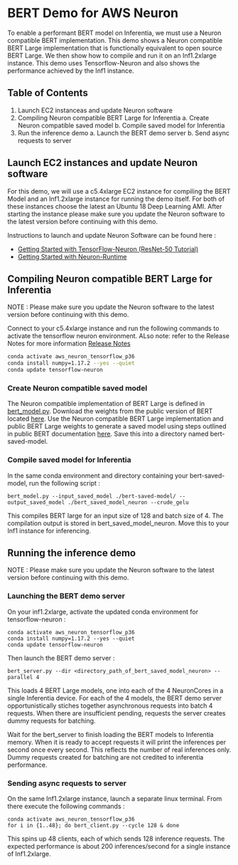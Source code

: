 # BERT Demo for AWS Neuron

To enable a performant BERT model on Inferentia, we must use a Neuron compatible BERT implementation. This demo shows a Neuron compatible BERT Large implementation that is functionally equivalent to open source BERT Large. We then show how to compile and run it on an Inf1.2xlarge instance. This demo uses Tensorflow-Neuron and also shows the performance achieved by the Inf1 instance. 

## Table of Contents

1. Launch EC2 instanceas and update Neuron software
2. Compiling Neuron compatible BERT Large for Inferentia
   a. Create Neuron compatible saved model 
   b. Compile saved model for Inferentia
3. Run the inference demo
   a. Launch the BERT demo server
   b. Send async requests to server

## Launch EC2 instances and update Neuron software

For this demo, we will use a c5.4xlarge EC2 instance for compiling the BERT Model and an Inf1.2xlarge instance for running the demo itself. For both of these instances choose the latest an Ubuntu 18 Deep Learning AMI. After starting the instance please make sure you update the Neuron software to the latest version before continuing with this demo.

Instructions to launch and update Neuron Software can be found here :
* [Getting Started with TensorFlow-Neuron (ResNet-50 Tutorial)](../../../../docs/tensorflow-neuron/tutorial-compile-infer.md)
* [Getting Started with Neuron-Runtime](../../../../docs/neuron-runtime/nrt_start.md)


## Compiling Neuron compatible BERT Large for Inferentia
NOTE : Please make sure you update the Neuron software to the latest version before continuing with this demo.

Connect to your c5.4xlarge instance and run the following commands to activate the tensorflow neuron environment. ALso note: refer to the Release Notes for more information [Release Notes](../../../../release-notes/conda/conda-tensorflow-neuron.md#known-issues-and-limitations-1)

```bash
conda activate aws_neuron_tensorflow_p36
conda install numpy=1.17.2 --yes --quiet
conda update tensorflow-neuron
```

### Create Neuron compatible saved model
The Neuron compatible implementation of BERT Large is defined in [bert_model.py](./bert_model.py). Download the weights from the public version of BERT located [here](https://github.com/google-research/bert). Use the Neuron compatible BERT Large implementation and public BERT Large weights to generate a saved model using steps outlined in public BERT documentation [here](https://github.com/google-research/bert/issues/146). Save this into a directory named bert-saved-model.


### Compile saved model for Inferentia
In the same conda environment and directory containing your bert-saved-model, run the following script :

```
bert_model.py --input_saved_model ./bert-saved-model/ --output_saved_model ./bert_saved_model_neuron --crude_gelu
```

This compiles BERT large for an input size of 128 and batch size of 4. The compilation output is stored in bert_saved_model_neuron. Move this to your Inf1 instance for inferencing.

## Running the inference demo
NOTE : Please make sure you update the Neuron software to the latest version before continuing with this demo.

### Launching the BERT demo server
On your inf1.2xlarge, activate the updated conda environment for tensorflow-neuron :

```
conda activate aws_neuron_tensorflow_p36
conda install numpy=1.17.2 --yes --quiet
conda update tensorflow-neuron

```

Then launch the BERT demo server :
```
bert_server.py --dir <directory_path_of_bert_saved_model_neuron> --parallel 4
```
This loads 4 BERT Large models, one into each of the 4 NeuronCores in a single Inferentia device. For each of the 4 models, the BERT demo server opportunistically stiches together asynchronous requests into batch 4 requests. When there are insufficient pending, requests the server creates dummy requests for batching.

Wait for the bert_server to finish loading the BERT models to Inferentia memory. When it is ready to accept requests it will print the inferences per second once every second. This reflects the number of real inferences only. Dummy requests created for batching are not credited to inferentia performance.

### Sending async requests to server
On the same Inf1.2xlarge instance, launch a separate linux terminal. From there execute the following commands :

```
conda activate aws_neuron_tensorflow_p36
for i in {1..48}; do bert_client.py --cycle 128 & done
```

This spins up 48 clients, each of which sends 128 inference requests. The expected performance is about 200 inferences/second for a single instance of Inf1.2xlarge.

